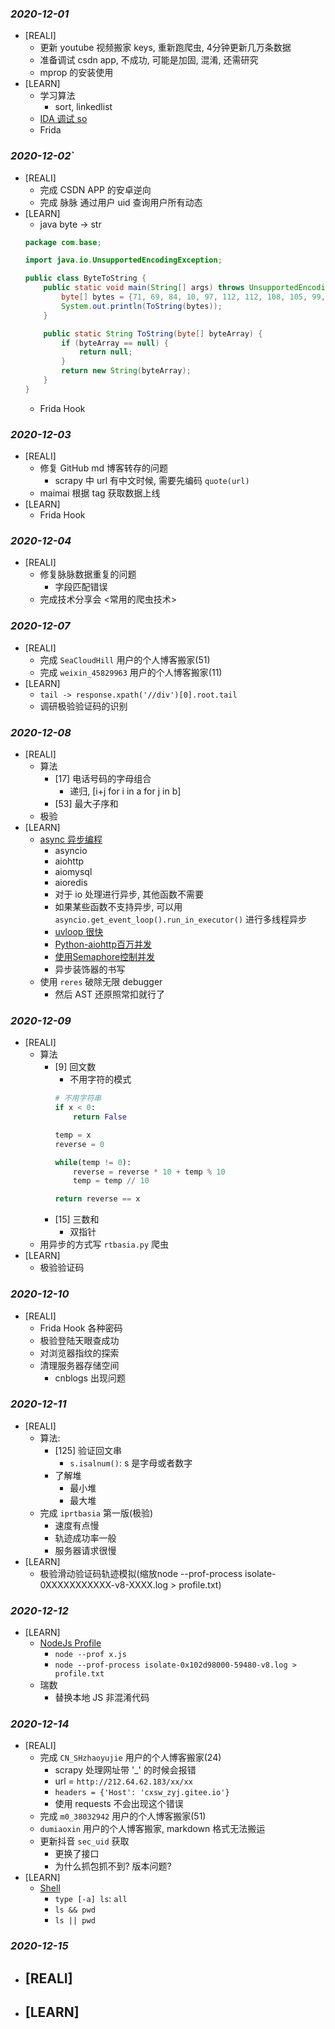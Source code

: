 ### *2020-12-01*
- [REALI]
  - 更新 youtube 视频搬家 keys, 重新跑爬虫, 4分钟更新几万条数据
  - 准备调试 csdn app, 不成功, 可能是加固, 混淆, 还需研究
  - mprop 的安装使用
- [LEARN]
  - 学习算法
    - sort, linkedlist
  - [IDA 调试 so](https://www.cnblogs.com/ddms/p/8820044.html)
  - Frida

### *2020-12-02*`
- [REALI]
  - 完成 CSDN APP 的安卓逆向
  - 完成 脉脉 通过用户 uid 查询用户所有动态
- [LEARN]
  - java byte -> str
  ```java
  package com.base;

  import java.io.UnsupportedEncodingException;

  public class ByteToString {
      public static void main(String[] args) throws UnsupportedEncodingException {
          byte[] bytes = {71, 69, 84, 10, 97, 112, 112, 108, 105, 99, 97, 116, 105, 111, 110, 47, 106, 115, 111, 110, 10, 10, 97, 112, 112, 108, 105, 99, 97, 116, 105, 111, 110, 47, 106, 115, 111, 110, 59, 32, 99, 104, 97, 114, 115, 101, 116, 61, 85, 84, 70, 45, 56, 10, 10, 88, 45, 67, 97, 45, 75, 101, 121, 58, 50, 48, 51, 55, 56, 57, 48, 54, 55, 10, 88, 45, 67, 97, 45, 84, 105, 109, 101, 115, 116, 97, 109, 112, 58, 49, 54, 48, 54, 56, 55, 57, 49, 48, 52, 57, 56, 57, 10, 47, 98, 108, 105, 110, 107, 47, 118, 49, 47, 98, 108, 105, 110, 107, 47, 104, 111, 116, 66, 108, 105, 110, 107, 86, 50, 63, 112, 97, 103, 101, 78, 117, 109, 61, 50, 38, 112, 97, 103, 101, 83, 105, 122, 101, 61, 50, 48};
          System.out.println(ToString(bytes));
      }

      public static String ToString(byte[] byteArray) {
          if (byteArray == null) {
              return null;
          }
          return new String(byteArray);
      }
  }
  ```
  - Frida Hook

### *2020-12-03*
- [REALI]
  - 修复 GitHub md 博客转存的问题
    - scrapy 中 url 有中文时候, 需要先编码 `quote(url)`
  - maimai 根据 tag 获取数据上线
- [LEARN]
  - Frida Hook

### *2020-12-04*
- [REALI]
  - 修复脉脉数据重复的问题
    - 字段匹配错误
  - 完成技术分享会 <常用的爬虫技术>

### *2020-12-07*
- [REALI]
  - 完成 `SeaCloudHill` 用户的个人博客搬家(51)
  - 完成 `weixin_45829963` 用户的个人博客搬家(11)
- [LEARN]
  - `tail -> response.xpath('//div')[0].root.tail`
  - 调研极验验证码的识别

### *2020-12-08*
- [REALI]
  - 算法
    - [17] 电话号码的字母组合
      - 递归, [i+j for i in a for j in b]
    - [53] 最大子序和
  - 极验
- [LEARN]
  - [async 异步编程](https://www.bilibili.com/video/BV1Sp4y1z72N)
    - asyncio
    - aiohttp
    - aiomysql
    - aioredis
    - 对于 io 处理进行异步, 其他函数不需要
    - 如果某些函数不支持异步, 可以用 `asyncio.get_event_loop().run_in_executor()` 进行多线程异步
    - [uvloop 很快](http://www.tastones.com/stackoverflow/python-language/asyncio-module/using_uvloop/)
    - [Python-aiohttp百万并发](https://www.cnblogs.com/DjangoBlog/p/5783125.html)
    - [使用Semaphore控制并发](https://juejin.cn/post/6857140761926828039)
    - 异步装饰器的书写
  - 使用 `reres` 破除无限 debugger
    - 然后 AST 还原照常扣就行了

### *2020-12-09*
- [REALI]
  - 算法
    - [9] 回文数
      - 不用字符的模式
      ```py
      # 不用字符串
      if x < 0:
          return False

      temp = x
      reverse = 0

      while(temp != 0):
          reverse = reverse * 10 + temp % 10
          temp = temp // 10

      return reverse == x
      ```
    - [15] 三数和
      - 双指针
  - 用异步的方式写 `rtbasia.py` 爬虫
- [LEARN]
  - 极验验证码

### *2020-12-10*
- [REALI]
  - Frida Hook 各种密码
  - 极验登陆天眼查成功
  - 对浏览器指纹的探索
  - 清理服务器存储空间
    - cnblogs 出现问题

### *2020-12-11*
- [REALI]
  - 算法:
    - [125] 验证回文串
      - `s.isalnum()`: s 是字母或者数字
    - 了解堆
      - 最小堆
      - 最大堆
  - 完成 `iprtbasia` 第一版(极验)
    - 速度有点慢
    - 轨迹成功率一般
    - 服务器请求很慢
- [LEARN]
  - 极验滑动验证码轨迹模拟(缩放node --prof-process isolate-0XXXXXXXXXXX-v8-XXXX.log > profile.txt)

### *2020-12-12*
- [LEARN]
  - [NodeJs Profile](https://serverless-action.com/fontend/nodejs/%E6%80%A7%E8%83%BD%E5%B7%A5%E5%85%B7%EF%BC%9ANode.js%E6%80%A7%E8%83%BD%E5%88%86%E6%9E%90%E5%B7%A5%E5%85%B7.html)
    - `node --prof x.js`
    - `node --prof-process isolate-0x102d98000-59480-v8.log > profile.txt`
  - 瑞数
    - 替换本地 JS 非混淆代码

### *2020-12-14*
- [REALI]
  - 完成 `CN_SHzhaoyujie` 用户的个人博客搬家(24)
    - scrapy 处理网址带 '_' 的时候会报错
    - url = `http://212.64.62.183/xx/xx`
    - `headers = {'Host': 'cxsw_zyj.gitee.io'}`
    - 使用 requests 不会出现这个错误
  - 完成 `m0_38032942` 用户的个人博客搬家(51)
  - `dumiaoxin` 用户的个人博客搬家, markdown 格式无法搬运
  - 更新抖音 `sec_uid` 获取
    - 更换了接口
    - 为什么抓包抓不到? 版本问题?
- [LEARN]
  - [Shell](https://wangdoc.com/bash/index.html)
    - `type [-a] ls`: `all`
    - `ls && pwd`
    - `ls || pwd`


### *2020-12-15*
- [REALI]
  - 
- [LEARN]
  - 